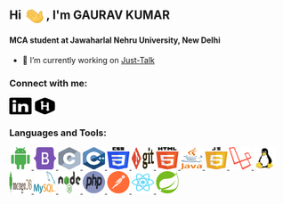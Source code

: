 <h2 align="left">Hi <img align="center" src="https://github.com/outofbound4/outofbound4/blob/main/images/Hi.gif" alt="Hi" height="30" width="40" />, I'm GAURAV KUMAR</h3>
<h4 align="left">MCA student at Jawaharlal Nehru University, New Delhi</h4>

- 🔭 I’m currently working on [Just-Talk](https://github.com/outofbound4/Just-talk.git)


<h3 align="left">Connect with me:</h3>
<p align="left">
<a href="https://linkedin.com/in/outofbound4" target="blank"><img align="center" src="https://github.com/outofbound4/outofbound4/blob/main/images/linkedin.svg" alt="linkdin" height="30" width="40" /></a>    
<a href="https://www.hackerrank.com/outofbound4" target="blank"><img align="center" src="https://github.com/outofbound4/outofbound4/blob/main/images/hackerrank.svg" alt="hackerrank" height="30" width="40" /></a>
</p>

<h3 align="left">Languages and Tools:</h3>
<p align="left"> 
	<a href="https://developer.android.com" target="_blank"> 
		<img src="https://github.com/outofbound4/outofbound4/blob/main/images/android.svg" alt="android" width="40" height="40"/> 
	</a> 
	<a href="https://getbootstrap.com" target="_blank"> 
		<img src="https://github.com/outofbound4/outofbound4/blob/main/images/bootstrap.svg" alt="bootstrap" width="40" height="40"/> 
	</a> 
	<a href="https://www.cprogramming.com/" target="_blank"> 
		<img src="https://github.com/outofbound4/outofbound4/blob/main/images/c.svg" alt="c" width="40" height="40"/> 
	</a> 
	<a href="https://www.w3schools.com/cpp/" target="_blank"> 
		<img src="https://github.com/outofbound4/outofbound4/blob/main/images/cpp.svg" alt="cplusplus" width="40" height="40"/> 
	</a> 
	<a href="https://www.w3schools.com/css/" target="_blank"> 
		<img src="https://github.com/outofbound4/outofbound4/blob/main/images/css-3.svg" alt="css3" width="40" height="40"/> 
	</a> 
	<a href="https://git-scm.com/" target="_blank"> 
		<img src="https://github.com/outofbound4/outofbound4/blob/main/images/git.svg" alt="git" width="40" height="40"/> 
	</a> 
	<a href="https://www.w3.org/html/" target="_blank"> 
		<img src="https://github.com/outofbound4/outofbound4/blob/main/images/html.svg" alt="html5" width="40" height="40"/> 
	</a> 
	<a href="https://www.java.com" target="_blank"> 
		<img src="https://github.com/outofbound4/outofbound4/blob/main/images/java-4.svg" alt="java" width="40" height="40"/> 
	</a> 
	<a href="https://developer.mozilla.org/en-US/docs/Web/JavaScript" target="_blank"> 
		<img src="https://github.com/outofbound4/outofbound4/blob/main/images/javascript-4.svg" alt="javascript" width="40" height="40"/> 
	</a> 
	<a href="https://laravel.com/" target="_blank"> 
		<img src="https://github.com/outofbound4/outofbound4/blob/main/images/laravel.svg" alt="laravel" width="40" height="40"/> 
	</a> 
	<a href="https://www.linux.org/" target="_blank"> 
		<img src="https://github.com/outofbound4/outofbound4/blob/main/images/linux.svg" alt="linux" width="40" height="40"/> 
	</a> 
	<a href="https://www.mongodb.com/" target="_blank"> 
		<img src="https://github.com/outofbound4/outofbound4/blob/main/images/mongodb.svg" alt="mongodb" width="40" height="40"/> 
	</a> 
	<a href="https://www.mysql.com/" target="_blank"> 
		<img src="https://github.com/outofbound4/outofbound4/blob/main/images/mysql.svg" alt="mysql" width="40" height="40"/> 
	</a> 
	<a href="https://nodejs.org" target="_blank"> 
		<img src="https://github.com/outofbound4/outofbound4/blob/main/images/nodejs-1.svg" alt="nodejs" width="40" height="40"/> 
	</a> 
	<a href="https://www.php.net" target="_blank"> 
		<img src="https://github.com/outofbound4/outofbound4/blob/main/images/php.svg" alt="php" width="40" height="40"/> 
	</a> 
	<a href="https://postman.com" target="_blank"> 
		<img src="https://github.com/outofbound4/outofbound4/blob/main/images/postman.svg" alt="postman" width="40" height="40"/> 
	</a> 
	<a href="https://reactjs.org/" target="_blank"> 
		<img src="https://github.com/outofbound4/outofbound4/blob/main/images/react-2.svg" alt="react" width="40" height="40"/> 
	</a> 
	<a href="https://spring.io/" target="_blank"> 
		<img src="https://github.com/outofbound4/outofbound4/blob/main/images/spring.svg" alt="spring" width="40" height="40"/> 
	</a> 
</p>

